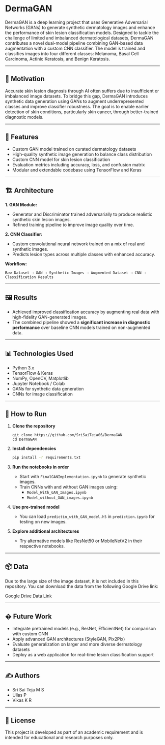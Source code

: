 
# DermaGAN

DermaGAN is a deep learning project that uses Generative Adversarial Networks (GANs) to generate synthetic dermatology images and enhance the performance of skin lesion classification models. Designed to tackle the challenge of limited and imbalanced dermatological datasets, DermaGAN contributes a novel dual-model pipeline combining GAN-based data augmentation with a custom CNN classifier. The model is trained and classifies images into four different classes: Melanoma, Basal Cell Carcinoma, Actinic Keratosis, and Benign Keratosis.

---

## 🧠 Motivation

Accurate skin lesion diagnosis through AI often suffers due to insufficient or imbalanced image datasets. To bridge this gap, DermaGAN introduces synthetic data generation using GANs to augment underrepresented classes and improve classifier robustness. The goal is to enable earlier detection of skin conditions, particularly skin cancer, through better-trained diagnostic models.

---

## 🧰 Features

- Custom GAN model trained on curated dermatology datasets
- High-quality synthetic image generation to balance class distribution
- Custom CNN model for skin lesion classification
- Evaluation metrics including accuracy, loss, and confusion matrix
- Modular and extendable codebase using TensorFlow and Keras

---

## 🏗️ Architecture

**1. GAN Module:**
- Generator and Discriminator trained adversarially to produce realistic synthetic skin lesion images.
- Refined training pipeline to improve image quality over time.

**2. CNN Classifier:**
- Custom convolutional neural network trained on a mix of real and synthetic images.
- Predicts lesion types across multiple classes with enhanced accuracy.

**Workflow:**

```
Raw Dataset → GAN → Synthetic Images → Augmented Dataset → CNN → Classification Results
```

---

## 🖼️ Results

- Achieved improved classification accuracy by augmenting real data with high-fidelity GAN-generated images.
- The combined pipeline showed a **significant increase in diagnostic performance** over baseline CNN models trained on non-augmented data.

---

## 📊 Technologies Used

- Python 3.x
- TensorFlow & Keras
- NumPy, OpenCV, Matplotlib
- Jupyter Notebook / Colab
- GANs for synthetic data generation
- CNNs for image classification

---

## 🚀 How to Run

1. **Clone the repository**  
   ```
   git clone https://github.com/SriSaiTeja06/DermaGAN
   cd DermaGAN
   ```

2. **Install dependencies**
   ```bash
   pip install -r requirements.txt
   ```

3. **Run the notebooks in order**
   - Start with `FinalGANImplementation.ipynb` to generate synthetic images.
   - Train CNNs with and without GAN images using:
     - `Model_With_GAN_Images.ipynb`
     - `Model_without_GAN_images.ipynb`

4. **Use pre-trained model**
   - You can load `predictin_with_GAN_model.h5` in `prediction.ipynb` for testing on new images.

5. **Explore additional architectures**
   - Try alternative models like ResNet50 or MobileNetV2 in their respective notebooks.

---

## 📦 Data

Due to the large size of the image dataset, it is not included in this repository. You can download the data from the following Google Drive link:

[Google Drive Data Link](https://drive.google.com/drive/u/0/folders/1sEhUQS-lSO3g_Czgb6GrmWDg8SKbd5LF)

---

## � Future Work

- Integrate pretrained models (e.g., ResNet, EfficientNet) for comparison with custom CNN
- Apply advanced GAN architectures (StyleGAN, Pix2Pix)
- Evaluate generalization on larger and more diverse dermatology datasets
- Deploy as a web application for real-time lesion classification support

---

## ✍️ Authors

- Sri Sai Teja M S  
- Ullas P  
- Vikas K R  

---

## 📜 License

This project is developed as part of an academic requirement and is intended for educational and research purposes only.

